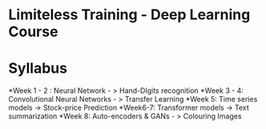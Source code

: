 # Limiteless Training - Deep Learning Course


# Syllabus
*Week 1 - 2 :  Neural Network - > Hand-DIgits recognition
*Week 3 - 4: Convolutional Neural Networks - > Transfer Learning
*Week 5: Time series models -> Stock-price Prediction
*Week6-7: Transformer models -> Text summarization
*Week 8: Auto-encoders & GANs - > Colouring Images

